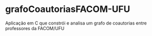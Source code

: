 # grafoCoautoriasFACOM-UFU
Aplicação em C que constrói e analisa um grafo de coautorias entre professores da FACOM/UFU
